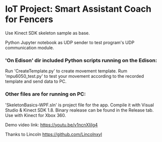 # IoT Project: Smart Assistant Coach for Fencers


Use Kinect SDK skeleton sample as base.

Python Jupyter notebook as UDP sender to test program's UDP communication module.

### 'On Edison' dir included Python scripts running on the Edison:
Run 'CreateTemplate.py' to create movement template.
Rum 'mpu6050_test.py' to test your movement according to the recorded template and send data to PC.

### Other files are for running on PC:
'SkeletonBasics-WPF.sln' is project file for the app. Compile it with Visual Studio & Kinect SDK 1.8.
Binary realease can be found in the Release tab.
Use with Kinect for Xbox 360. 

Demo video link: https://youtu.be/v1ncnXIiIg4

Thanks to Lincoln https://github.com/Lincolnxyl
